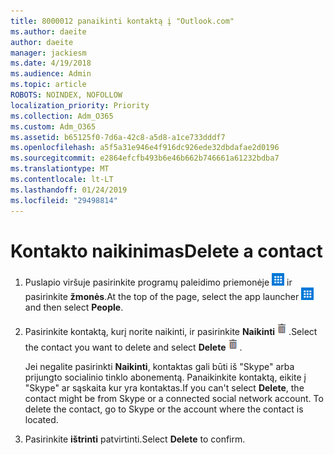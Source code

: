 ```yaml
---
title: 8000012 panaikinti kontaktą į "Outlook.com"
ms.author: daeite
author: daeite
manager: jackiesm
ms.date: 4/19/2018
ms.audience: Admin
ms.topic: article
ROBOTS: NOINDEX, NOFOLLOW
localization_priority: Priority
ms.collection: Adm_O365
ms.custom: Adm_O365
ms.assetid: b65125f0-7d6a-42c8-a5d8-a1ce733dddf7
ms.openlocfilehash: a5f5a31e946e4f916dc926ede32dbdafae2d0196
ms.sourcegitcommit: e2864efcfb493b6e46b662b746661a61232bdba7
ms.translationtype: MT
ms.contentlocale: lt-LT
ms.lasthandoff: 01/24/2019
ms.locfileid: "29498814"
---
```

# <a name="delete-a-contact"></a><span data-ttu-id="14c68-102">Kontakto naikinimas</span><span class="sxs-lookup"><span data-stu-id="14c68-102">Delete a contact</span></span>

1. <span data-ttu-id="14c68-p101">Puslapio viršuje pasirinkite programų paleidimo priemonėje ![The App paleidimo mygtuką. ](media/9634bec0-78d1-4282-8aea-7c5e81f162d2.png) ir pasirinkite **žmonės**.</span><span class="sxs-lookup"><span data-stu-id="14c68-p101">At the top of the page, select the app launcher ![The App Launcher button.](media/9634bec0-78d1-4282-8aea-7c5e81f162d2.png) and then select **People**.</span></span> 
    
2. <span data-ttu-id="14c68-105">Pasirinkite kontaktą, kurį norite naikinti, ir pasirinkite **Naikinti**![panaikinti](media/deb47846-8483-4f9d-813a-fc8fe288b583.png).</span><span class="sxs-lookup"><span data-stu-id="14c68-105">Select the contact you want to delete and select **Delete**![Delete](media/deb47846-8483-4f9d-813a-fc8fe288b583.png).</span></span>
    
    <span data-ttu-id="14c68-p102">Jei negalite pasirinkti **Naikinti**, kontaktas gali būti iš "Skype" arba prijungto socialinio tinklo abonementą. Panaikinkite kontaktą, eikite į "Skype" ar sąskaita kur yra kontaktas.</span><span class="sxs-lookup"><span data-stu-id="14c68-p102">If you can't select **Delete**, the contact might be from Skype or a connected social network account. To delete the contact, go to Skype or the account where the contact is located.</span></span>
    
3. <span data-ttu-id="14c68-108">Pasirinkite **ištrinti** patvirtinti.</span><span class="sxs-lookup"><span data-stu-id="14c68-108">Select **Delete** to confirm.</span></span> 
    

